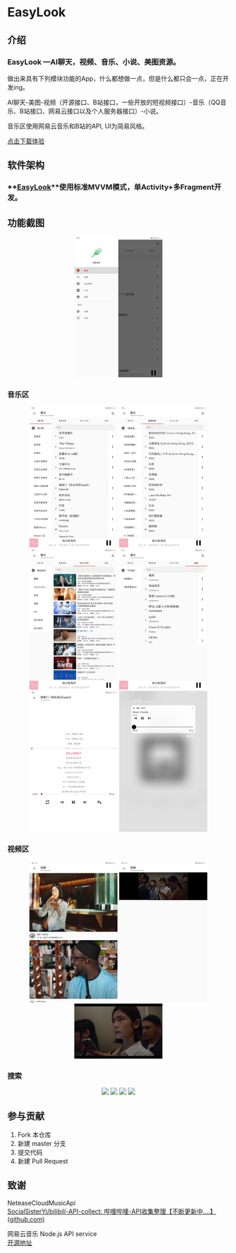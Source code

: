 # EasyLook

## 介绍
### EasyLook —AI聊天，视频、音乐、小说、美图资源。

做出来具有下列模块功能的App，什么都想做一点，但是什么都只会一点，正在开发ing。

AI聊天-美图-视频（开源接口、B站接口，一些开放的短视频接口）-音乐（QQ音乐、B站接口、网易云接口以及个人服务器接口）-小说。

音乐区使用网易云音乐和B站的API, UI为简易风格。<br>

[点击下载体验](https://github.com/VCE-K/EasyLook/blob/main/app/release/app-release.apk)
<br/>

## 软件架构
### **[EasyLook](https://github.com/VCE-K/EasyLook)**使用标准MVVM模式，单Activity+多Fragment开发。
## 功能截图
<center class="half">
    <img src="https://github.com/VCE-K/EasyLook/blob/main/image/image-20230731174714435.png" width="200px" />
</center>


### 音乐区
<center class="half">
    <img src="https://github.com/VCE-K/EasyLook/blob/main/image/image-20230731164528694.png" width="200px" />
    <img src="https://github.com/VCE-K/EasyLook/blob/main/image/image-20230731164741041.png" width="200px" />
    <img src="https://github.com/VCE-K/EasyLook/blob/main/image/image-20230731175340130.png" width="200px" />
    <img src="https://github.com/VCE-K/EasyLook/blob/main/image/image-20230731175417055.png" width="200px" />
    <img src="https://github.com/VCE-K/EasyLook/blob/main/image/image-20230731180414079.png" width="200px" />
    <img src="https://github.com/VCE-K/EasyLook/blob/main/image/image-20230731180545641.png" width="200px" />
</center>


### 视频区
<center class="half">
    <img src="https://github.com/VCE-K/EasyLook/blob/main/image/image-20230801153427868.png" width="200px" />
    <img src="https://github.com/VCE-K/EasyLook/blob/main/image/image-20230801153448670.png" width="200px" />
    <img src="https://github.com/VCE-K/EasyLook/blob/main/image/image-20230801153511069.png" width="200px" />
</center>


### 搜索
<center class="half">
    <img src="https://github.com/VCE-K/EasyLook/blob/main/image\image-20230801154808714.png" width="200px" />
    <img src="https://github.com/VCE-K/EasyLook/blob/main/image\image-20230801154819763.png" width="200px" />
    <img src="https://github.com/VCE-K/EasyLook/blob/main/image\image-20230801154835999.png" width="200px" />
    <img src="https://github.com/VCE-K/EasyLook/blob/main/image\image-20230801154851083.png" width="200px" />
</center>


## 参与贡献
1.  Fork 本仓库
2.  新建 master 分支
3.  提交代码
4.  新建 Pull Request

## 致谢
NeteaseCloudMusicApi<br>[SocialSisterYi/bilibili-API-collect: 哔哩哔哩-API收集整理【不断更新中....】 (github.com)](https://github.com/SocialSisterYi/bilibili-API-collect)<br>

网易云音乐 Node.js API service<br>
[开源地址](https://github.com/Binaryify/NeteaseCloudMusicApi)